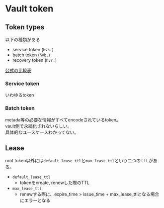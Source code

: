 # Vault token

## Token types

以下の種類がある
* service token  (`hvs.`)
* batch token    (`hvb.`)
* recovery token (`hvr.`)

[公式の比較表](https://fraim.slack.com/archives/C04KZNU0FT9/p1685175103114679)  



### Service token

いわゆるtoken

### Batch token

metada等の必要な情報がすべてencodeされているtoken。  
vault側で永続化されないらしい。  
具体的なユースケースわかってない。


## Lease

root token以外には`default_lease_ttl`と`max_lease_ttl`という二つのTTLがある。

* `default_lease_ttl`
  * tokenをcreate, renewした際のTTL
* `max_lease_ttl`
  * renewする際に、expire_time > issue_time + max_lease_ttlとなる場合にエラーとなる